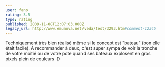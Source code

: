 ```yaml
---
user: fano
rating: 3.5
type: rating
published: 2009-11-08T12:07:03.000Z
legacy_url: http://www.emunova.net/veda/test/3293.htm#comment-12345
---
```

Techniquement très bien réalisé même si le concept est "bateau" (bon elle était facile).
A recommander à deux, c'est super sympa de voir la tronche de votre moitié ou de votre pote quand ses bateaux explosent en gros pixels plein de couleurs :D